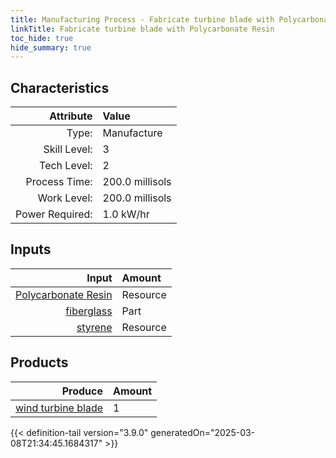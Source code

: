 ```yaml
---
title: Manufacturing Process - Fabricate turbine blade with Polycarbonate Resin
linkTitle: Fabricate turbine blade with Polycarbonate Resin
toc_hide: true
hide_summary: true
---
```

<!-- This is generated by the MarsSim HelpGenertor, do not edit. -->


## Characteristics

| Attribute      | Value |
|--------:|:------|
|Type:|Manufacture|
|Skill Level:|3|
|Tech Level:|2|
|Process Time:|200.0 millisols|
|Work Level:|200.0 millisols|
|Power Required:|1.0 kW/hr|

## Inputs

| Input      | Amount |
|--------:|:------|
|[Polycarbonate Resin](/docs/definitions/resource/polycarbonate-resin)|Resource|0.5 kg|
|[fiberglass](/docs/definitions/part/fiberglass)|Part|1|
|[styrene](/docs/definitions/resource/styrene)|Resource|0.5 kg|

## Products


| Produce      | Amount |
|--------:|:------|
|[wind turbine blade](/docs/definitions/part/wind-turbine-blade)|1|



{{< definition-tail version="3.9.0" generatedOn="2025-03-08T21:34:45.1684317" >}}



